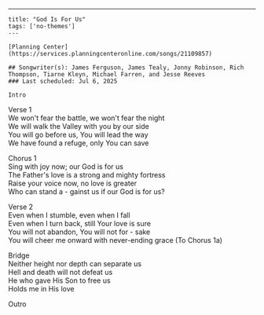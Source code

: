 ---
    title: "God Is For Us"
    tags: ['no-themes']
    ---

    [Planning Center](https://services.planningcenteronline.com/songs/21109857)

    ## Songwriter(s): James Ferguson, James Tealy, Jonny Robinson, Rich Thompson, Tiarne Kleyn, Michael Farren, and Jesse Reeves
    ### Last scheduled: Jul 6, 2025          

    Intro  
  
Verse 1  
We won't fear the battle, we won't fear the night  
We will walk the Valley with you by our side  
You will go before us, You will lead the way  
We have found a refuge, only You can save  
  
Chorus 1  
Sing with joy now; our God is for us  
The Father's love is a strong and mighty fortress  
Raise your voice now, no love is greater  
Who can stand a - gainst us if our God is for us?  
  
Verse 2  
Even when I stumble, even when I fall  
Even when I turn back, still Your love is sure  
You will not abandon, You will not for - sake  
You will cheer me onward with never-ending grace (To Chorus 1a)  
  
Bridge  
Neither height nor depth can separate us  
Hell and death will not defeat us  
He who gave His Son to free us  
Holds me in His love  
  
Outro  

    